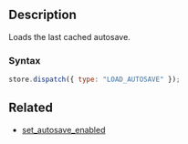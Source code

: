 ## Description

Loads the last cached autosave.

### Syntax

```javascript
store.dispatch({ type: "LOAD_AUTOSAVE" });
```

## Related

- [set_autosave_enabled](./set_autosave_enabled.md)
